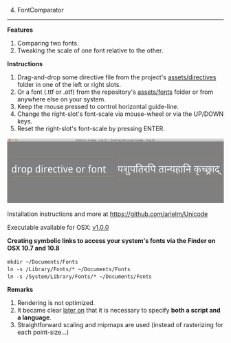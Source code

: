 4. FontComparator
--------------

**Features**

1. Comparing two fonts.
2. Tweaking the scale of one font relative to the other.

**Instructions**

1. Drag-and-drop some directive file from the project's [assets/directives](assets/directives) folder in one of the left or right slots.
2. Or a font (.ttf or .otf) from the repository's [assets/fonts](https://github.com/arielm/Unicode/tree/master/fonts) folder or from anywhere else on your system.
3. Keep the mouse pressed to control horizontal guide-line.
4. Change the right-slot's font-scale via mouse-wheel or via the UP/DOWN keys.
5. Reset the right-slot's font-scale by pressing ENTER.

![Screenshot](screenshot.png)

Installation instructions and more at https://github.com/arielm/Unicode  

Executable available for OSX: [v1.0.0](https://github.com/arielm/Unicode/releases/download/v1.0.0/Unicode-1.0.0.zip)

**Creating symbolic links to access your system's fonts via the Finder on OSX 10.7 and 10.8**

`mkdir ~/Documents/Fonts`  
`ln -s /Library/Fonts/* ~/Documents/Fonts`  
`ln -s /System/Library/Fonts/* ~/Documents/Fonts`  

**Remarks**

1. Rendering is not optimized.
2. It became clear [later on](https://github.com/arielm/Unicode/tree/master/Projects/LanguageFeatures) that it is necessary to specify **both a script and a language**.
3. Straightforward scaling and mipmaps are used (instead of rasterizing for each point-size...)
